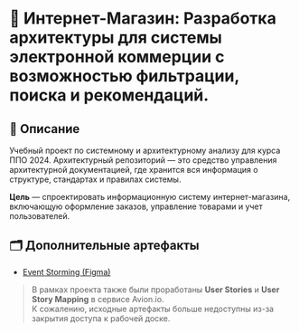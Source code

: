 # 🛒 Интернет-Магазин: Разработка архитектуры для системы электронной коммерции с возможностью фильтрации, поиска и рекомендаций.

## 📌 Описание

Учебный проект по системному и архитектурному анализу для курса ППО 2024. 
Архитектурный репозиторий — это средство управления архитектурной документацией, где хранится вся информация о структуре, стандартах и правилах системы.

**Цель** — спроектировать информационную систему интернет-магазина, включающую оформление заказов, управление товарами и учет пользователей.  


## 🗂️ Дополнительные артефакты

- [Event Storming (Figma)](https://www.figma.com/board/6UdoNSxuUv4LdlPOehv6n3/Event-Storming?node-id=0-1&t=wL5CIzDUMQTqvd2K-1)  

> В рамках проекта также были проработаны **User Stories** и **User Story Mapping** в сервисе Avion.io.  
> К сожалению, исходные артефакты больше недоступны из-за закрытия доступа к рабочей доске. 
